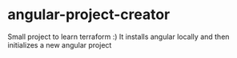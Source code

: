# angular-project-creator
Small project to learn terraform :) It installs angular locally and then initializes a new angular project
